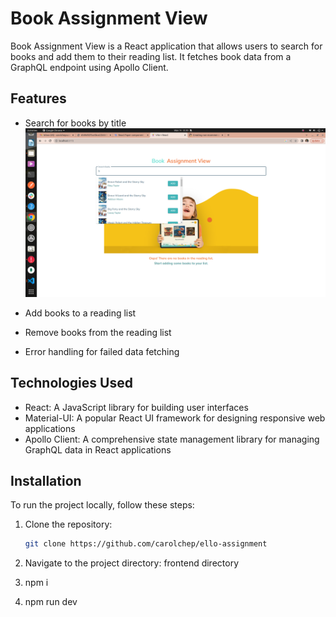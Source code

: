 # Book Assignment View

Book Assignment View is a React application that allows users to search for books and add them to their reading list. It fetches book data from a GraphQL endpoint using Apollo Client.

## Features

- Search for books by title
![Search List](public/assets/searchlist.png)

- Add books to a reading list
- Remove books from the reading list
- Error handling for failed data fetching

## Technologies Used

- React: A JavaScript library for building user interfaces
- Material-UI: A popular React UI framework for designing responsive web applications
- Apollo Client: A comprehensive state management library for managing GraphQL data in React applications

## Installation

To run the project locally, follow these steps:

1. Clone the repository:

   ```bash
   git clone https://github.com/carolchep/ello-assignment
2. Navigate to the project directory: frontend directory
3. npm i 
4. npm run dev
